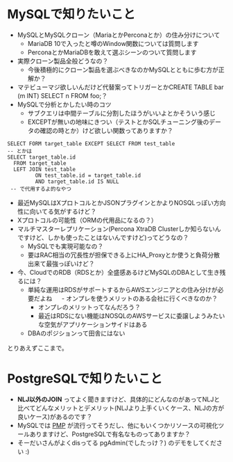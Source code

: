 # MySQLで知りたいこと
- MySQLとMySQLクローン（MariaとかPerconaとか）の住み分けについて
  - MariaDB 10で入ったと噂のWindow関数については質問します
  - PerconaとかMariaDBを敢えて選ぶシーンのついて質問します
- 実際クローン製品全般どうなの？
  - 今後積極的にクローン製品を選ぶべきなのかMySQLとともに歩む方が正解か？
- マテビューマジ欲しいんだけど代替案ってトリガーとかCREATE TABLE bar (m INT) SELECT n FROM foo;？
- MySQLで分析とかしたい時のコツ
  - サブクエリは中間テーブルに分割したほうがいいよとかそういう感じ
  - EXCEPTが無いの地味にきつい（テストとかSQLチューニング後のデータの確認の時とか）けど欲しい関数ってありますか？
```
SELECT FORM target_table EXCEPT SELECT FROM test_table
-- とかは
SELECT target_table.id
  FROM target_table
  LEFT JOIN test_table
         ON test_table.id = target_table.id
         AND target_table.id IS NULL
 -- で代用するよ的なやつ
```
- 最近MySQLはXプロトコルとかJSONプラグインとかよりNOSQLっぽい方向性に向いてる気がするけど？
- Xプロトコルの可能性（ORMの代用品になるの？）
- マルチマスターレプリケーション(Percona XtraDB Clusterしか知らないんですけど、しかも使ったことはないんですけど)ってどうなの？
  - MySQLでも実現可能なの？
  - 要はRAC相当の冗長性が担保できる上にHA_Proxyとか使うと負荷分散出来て最強っぽいけど？
- 今、CloudでのRDB（RDSとか）全盛感あるけどMySQLのDBAとして生き残るには？
  - 単純な運用はRDSがサポートするからAWSエンジニアとの住み分けが必要だよね
　  - オンプレを使うメリットのある会社に行くべきなのか？
    - オンプレのメリットってなんだろう？
    - 最近はRDSにない機能はNOSQLのAWSサービスに委譲しようみたいな空気がアプリケーションサイドはある
  - DBAのポジションって田舎にはない

とりあえずここまで。


# PostgreSQLで知りたいこと

- **NLJ以外のJOIN** ってよく聞きますけど、具体的にどんなのがあってNLJと比べてどんなメリットとデメリット(NLJより上手くいくケース、NLJの方が良いケース)があるのです？
- MySQLでは [PMP](https://www.percona.com/software/mysql-tools/percona-monitoring-plugins) が流行ってそうだし、他にもいくつかリソースの可視化ツールありますけど、PostgreSQLで有名なものってありますか？
- そーだいさんがよくdisってる pgAdmin(でしたっけ？) のデモをしてください :)

